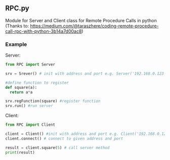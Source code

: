 ## RPC.py
Module for Server and Client class for Remote Procedure Calls in python<br>
(Thanks to: https://medium.com/@taraszhere/coding-remote-procedure-call-rpc-with-python-3b14a7d00ac8)

### Example

Server:
```python
from RPC import Server

srv = Srever() # init with address and port e.g. Server('192.168.0.123', 8080)

#define function to register
def square(a):
  return a*a

srv.regFunction(square) #register function
srv.run() #run server
```
Client:
```python
from RPC import Client

client = Client() #init with address and port e.g. Client('192.168.0.123', 8080)
client.connect() # connect to given address and port

result = client.square(5) # call server method
print(result)
```
